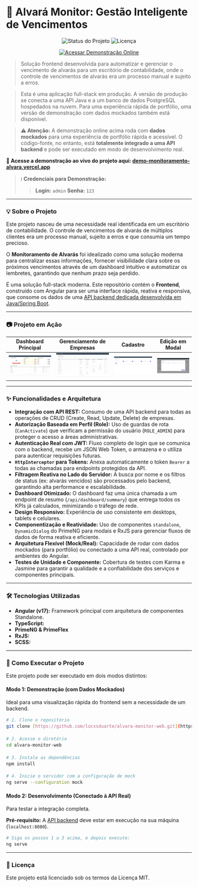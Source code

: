# 🏢 Alvará Monitor: Gestão Inteligente de Vencimentos

<p align="center">
  <img src="https://img.shields.io/badge/status-integrado%20com%20API-blue?style=for-the-badge" alt="Status do Projeto">
  <img src="https://img.shields.io/badge/license-MIT-blue?style=for-the-badge" alt="Licença">
</p>

<p align="center">
  <a href="https://demo-monitoramento-alvara.vercel.app/" target="_blank">
    <img src="https://img.shields.io/badge/Acessar-Demonstração%20Online-brightgreen?style=for-the-badge&logo=vercel" alt="Acessar Demonstração Online">
  </a>
</p>

> Solução frontend desenvolvida para automatizar e gerenciar o vencimento de alvarás para um escritório de contabilidade, onde o controle de vencimentos de alvarás era um processo manual e sujeito a erros.

> Esta é uma aplicação full-stack em produção. A versão de produção se conecta a uma API Java e a um banco de dados PostgreSQL hospedados na nuvem. Para uma experiência rápida de portfólio, uma versão de demonstração com dados mockados também está disponível.

> **⚠️ Atenção:** A demonstração online acima roda com **dados mockados** para uma experiência de portfólio rápida e acessível. O código-fonte, no entanto, está **totalmente integrado a uma API backend** e pode ser executado em modo de desenvolvimento real.

**🚀 Acesse a demonstração ao vivo do projeto aqui: [demo-monitoramento-alvara.vercel.app](https://demo-monitoramento-alvara.vercel.app/)**

> ℹ️ **Credenciais para Demonstração:**
> > **Login:** `admin`
> > **Senha:** `123`
---

### 💡 Sobre o Projeto

Este projeto nasceu de uma necessidade real identificada em um escritório de contabilidade. O controle de vencimentos de alvarás de múltiplos clientes era um processo manual, sujeito a erros e que consumia um tempo precioso.

O **Monitoramento de Alvarás** foi idealizado como uma solução moderna para centralizar essas informações, fornecer visibilidade clara sobre os próximos vencimentos através de um dashboard intuitivo e automatizar os lembretes, garantindo que nenhum prazo seja perdido.

É uma solução full-stack moderna. Este repositório contém o **Frontend**, construído com Angular para ser uma interface rápida, reativa e responsiva, que consome os dados de uma [API backend dedicada desenvolvida em Java/Spring Boot](https://github.com/lucxsduarte/alvara-monitor).

---

### 📷 Projeto em Ação

| Dashboard Principal | Gerenciamento de Empresas | Cadastro | Edição em Modal |
| :---: | :---: | :---: | :---: |
| ![Dashboard do Monitoramento de Alvarás](./.github/assets/dashboard.png) | ![Gerenciamento e lista de empresas](./.github/assets/listarEmpresas.png) | ![Demonstração do Cadastro](./.github/assets/cadastro.png) | ![Modal de Ediçao](./.github/assets/modalEdicao.png) |

---

### ✨ Funcionalidades e Arquitetura

- **Integração com API REST:** Consumo de uma API backend para todas as operações de CRUD (Create, Read, Update, Delete) de empresas.
- **Autorização Baseada em Perfil (Role):** Uso de guardas de rota (`CanActivate`) que verificam a permissão do usuário (`ROLE_ADMIN`) para proteger o acesso a áreas administrativas.
- **Autenticação Real com JWT:** Fluxo completo de login que se comunica com o backend, recebe um JSON Web Token, o armazena e o utiliza para autenticar requisições futuras.
- **`HttpInterceptor` para Tokens:** Anexa automaticamente o token `Bearer` a todas as chamadas para endpoints protegidos da API.
- **Filtragem Reativa no Lado do Servidor:** A busca por nome e os filtros de status (ex: alvarás vencidos) são processados pelo backend, garantindo alta performance e escalabilidade.
- **Dashboard Otimizado:** O dashboard faz uma única chamada a um endpoint de resumo (`/api/dashboard/summary`) que entrega todos os KPIs já calculados, minimizando o tráfego de rede.
- **Design Responsivo:** Experiência de uso consistente em desktops, tablets e celulares.
- **Componentização e Reatividade:** Uso de componentes `standalone`, `DynamicDialog` do PrimeNG para modais e RxJS para gerenciar fluxos de dados de forma reativa e eficiente.
- **Arquitetura Flexível (Mock/Real):** Capacidade de rodar com dados mockados (para portfólio) ou conectado a uma API real, controlado por ambientes do Angular.
- **Testes de Unidade e Componente:** Cobertura de testes com Karma e Jasmine para garantir a qualidade e a confiabilidade dos serviços e componentes principais.

---

### 🛠️ Tecnologias Utilizadas

* **Angular (v17):** Framework principal com arquitetura de componentes Standalone.
* **TypeScript:**
* **PrimeNG & PrimeFlex**
* **RxJS:** 
* **SCSS:**
  
---

### 🚀 Como Executar o Projeto

Este projeto pode ser executado em dois modos distintos:

#### Modo 1: Demonstração (com Dados Mockados)
Ideal para uma visualização rápida do frontend sem a necessidade de um backend.

```bash
# 1. Clone o repositório
git clone [https://github.com/lucxsduarte/alvara-monitor-web.git](https://github.com/lucxsduarte/alvara-monitor-web.git)

# 2. Acesse o diretório
cd alvara-monitor-web

# 3. Instale as dependências
npm install

# 4. Inicie o servidor com a configuração de mock
ng serve --configuration mock
```

#### Modo 2: Desenvolvimento (Conectado à API Real)
Para testar a integração completa.

**Pré-requisito:** A [API backend](https://github.com/lucxsduarte/alvara-monitor) deve estar em execução na sua máquina (`localhost:8080`).

```bash
# Siga os passos 1 a 3 acima, e depois execute:
ng serve
```

---

### 📄 Licença

Este projeto está licenciado sob os termos da Licença MIT.
